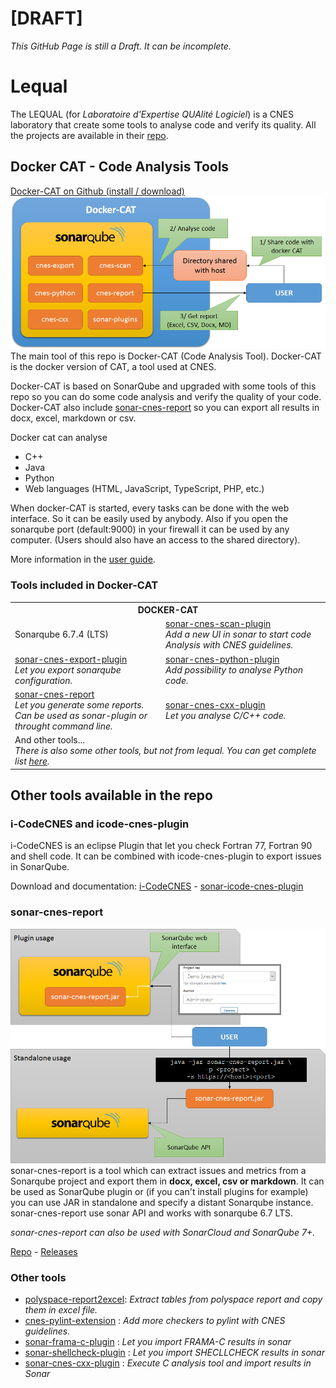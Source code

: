 # [DRAFT]
*This GitHub Page is still a Draft. It can be incomplete.*

# Lequal

The LEQUAL (for *Laboratoire d'Expertise QUAlité Logiciel*) is a CNES laboratory that 
create some tools to analyse code and verify its quality. All the projects are available
in their [repo](https://github.com/lequal).


## Docker CAT - Code Analysis Tools
[Docker-CAT on Github (install / download)](https://github.com/lequal/docker-cat)
![Docker-CAT](img/docker-cat.png)
The main tool of this repo is Docker-CAT (Code Analysis Tool). Docker-CAT is the docker version of
CAT, a tool used at CNES.

Docker-CAT is based on SonarQube and upgraded with some tools of this repo so you 
can do some code analysis and verify the quality of your code. Docker-CAT also include
[sonar-cnes-report](https://github.com/lequal/sonar-cnes-report) so you can export
all results in docx, excel, markdown or csv.

Docker cat can analyse
- C++
- Java
- Python
- Web languages (HTML, JavaScript, TypeScript, PHP, etc.)

When docker-CAT is started, every tasks can be done with the web interface. So it can be easily used by anybody. Also
if you open the sonarqube port (default:9000) in your firewall it can be used by any computer. (Users should also have
an access to the shared directory).

More information in the [user guide](CAT/how-to-use-cat).

### Tools included in Docker-CAT

<table><tr><th colspan='2'>DOCKER-CAT</th></tr>
        <tr><td>Sonarqube 6.7.4 (LTS)</td>
        <td><a href="https://github.com/lequal/sonar-cnes-scan-plugin">sonar-cnes-scan-plugin</a><br>
        <em>Add a new UI in sonar to start code Analysis with CNES guidelines.</em></td></tr>
        <tr><td><a href="https://github.com/lequal/sonar-cnes-export-plugin">sonar-cnes-export-plugin</a><br>
        <em>Let you export sonarqube configuration.</em></td>
        <td><a href="https://github.com/lequal/sonar-cnes-python-plugin">sonar-cnes-python-plugin</a><br />
        <em>Add possibility to analyse Python code.</em></td></tr>
        <tr><td><a href="https://github.com/lequal/sonar-cnes-report">sonar-cnes-report</a>
        <br><em>Let you generate some reports. <br> Can be used as sonar-plugin or throught command line.</em></td>
        <td><a href="https://github.com/lequal/sonar-cnes-python-plugin">sonar-cnes-cxx-plugin</a><br>
        <em>Let you analyse C/C++ code.</em></td></tr>
        <tr><td colspan="2">And other tools...<br />
        <em>There is also some other tools, but not from lequal. You can get complete list  <a href="https://github.com/lequal/docker-cat">here</a>.</em></td></tr>
</table>

## Other tools available in the repo

### i-CodeCNES and icode-cnes-plugin
i-CodeCNES is an eclipse Plugin that let you check Fortran 77, Fortran 90 and shell code. It can be combined with
icode-cnes-plugin to export issues in SonarQube.

Download and documentation: 
[i-CodeCNES](https://github.com/lequal/i-CodeCNES) -
[sonar-icode-cnes-plugin](https://github.com/lequal/sonar-icode-cnes-plugin)

### sonar-cnes-report
![sonar-cnes-report](img/cnes-report.png)
sonar-cnes-report is a tool which can extract issues and metrics from a Sonarqube project and export them in **docx, excel, csv or markdown**. It can be used as SonarQube plugin
or (if you can't install plugins for example) you can use JAR in standalone and specify a distant Sonarqube instance. 
sonar-cnes-report use sonar API and works with sonarqube 6.7 LTS.

*sonar-cnes-report can also be used with SonarCloud and SonarQube 7+.*

[Repo](https://github.com/lequal/sonar-cnes-report) - [Releases](https://github.com/lequal/sonar-cnes-report/releases)

### Other tools
* [polyspace-report2excel](https://github.com/lequal/polyspace-report2excel): _Extract tables from polyspace report and copy them in excel file._
* [cnes-pylint-extension](https://github.com/lequal/cnes-pylint-extension) : _Add more checkers to pylint with CNES guidelines._
* [sonar-frama-c-plugin](https://github.com/lequal/sonar-frama-c-plugin) : _Let you import FRAMA-C results in sonar_
* [sonar-shellcheck-plugin](https://github.com/lequal/sonar-shellcheck-plugin) : _Let you import SHECLLCHECK results in sonar_
* [sonar-cnes-cxx-plugin](https://github.com/lequal/sonar-cnes-cxx-plugin) : _Execute C analysis tool and import results in Sonar_

